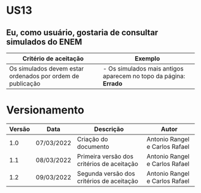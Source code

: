 # US13

## Eu, como usuário, gostaria de consultar simulados do ENEM

| Critério de aceitação                                      | Exemplo                                                            |
| ---------------------------------------------------------- | ------------------------------------------------------------------ |
| Os simulados devem estar ordenados por ordem de publicação | - Os simulados mais antigos aparecem no topo da página: **Errado** |

# Versionamento

| Versão | Data       | Descrição                                  | Autor                          |
| ------ | ---------- | ------------------------------------------ | ------------------------------ |
| 1.0    | 07/03/2022 | Criação do documento                       | Antonio Rangel e Carlos Rafael |
| 1.1    | 08/03/2022 | Primeira versão dos critérios de aceitação | Antonio Rangel e Carlos Rafael |
| 1.2    | 09/03/2022 | Segunda versão dos critérios de aceitação  | Antonio Rangel e Carlos Rafael |
